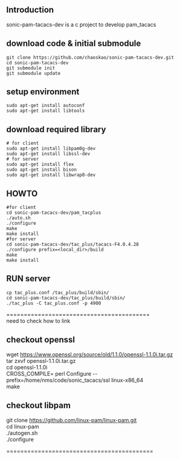 ## Introduction
sonic-pam-tacacs-dev is a c project to develop pam_tacacs

## download code & initial submodule
    git clone https://github.com/chaoskao/sonic-pam-tacacs-dev.git  
    cd sonic-pam-tacacs-dev  
    git submodule init  
    git submodule update  

## setup environment
    sudo apt-get install autoconf  
    sudo apt-get install libtools

## download required library
    # for client
    sudo apt-get install libpam0g-dev  
    sudo apt-get install libssl-dev
	# for server
	sudo apt-get install flex  
	sudo apt-get install bison  
	sudo apt-get install libwrap0-dev

## HOWTO
    #for client
    cd sonic-pam-tacacs-dev/pam_tacplus  
    ./auto.sh  
    ./configure  
    make
	make install
    #for server
    cd sonic-pam-tacacs-dev/tac_plus/tacacs-F4.0.4.28
	./configure prefix=<local_dir>/build
    make
    make install
	
## RUN server
    cp tac_plus.conf /tac_plus/build/sbin/
    cd sonic-pam-tacacs-dev/tac_plus/build/sbin/
    ./tac_plus -C tac_plus.conf -p 4900

=========================================  
need to check how to link
## checkout openssl
wget https://www.openssl.org/source/old/1.1.0/openssl-1.1.0i.tar.gz  
tar zxvf openssl-1.1.0i.tar.gz  
cd openssl-1.1.0i  
CROSS_COMPILE= perl Configure --prefix=/home/nms/code/sonic_tacacs/ssl linux-x86_64  
make

## checkout libpam
git clone https://github.com/linux-pam/linux-pam.git  
cd linux-pam  
./autogen.sh  
./configure  

==========================================
